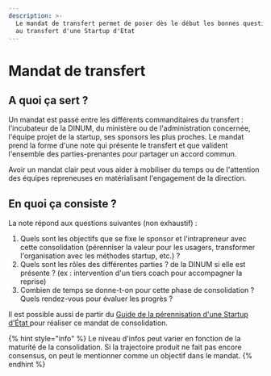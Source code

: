 ```yaml
---
description: >-
  Le mandat de transfert permet de poser dès le début les bonnes questions liées
  au transfert d'une Startup d'Etat
---
```


# Mandat de transfert

## A quoi ça sert ? 

Un mandat est passé entre les différents commanditaires du transfert : l'incubateur de la DINUM, du ministère ou de l'administration concernée, l'équipe projet de la startup, ses sponsors les plus proches. Le mandat prend la forme d'une note qui présente le transfert et que valident l'ensemble des parties-prenantes pour partager un accord commun. 

Avoir un mandat clair peut vous aider à mobiliser du temps ou de l'attention des équipes repreneuses en matérialisant l'engagement de la direction. 

## **En quoi ça consiste ?** 

La note répond aux questions suivantes \(non exhaustif\) :

1. Quels sont les objectifs que se fixe le sponsor et l'intrapreneur avec cette consolidation \(pérenniser la valeur pour les usagers, transformer l'organisation avec les méthodes startup, etc.\) ?
2. Quels sont les rôles des différentes parties ? de la DINUM si elle est présente ? \(ex : intervention d'un tiers coach pour accompagner la reprise\)
3. Combien de temps se donne-t-on pour cette phase de consolidation ? Quels rendez-vous pour évaluer les progrès ? 

Il est possible aussi de partir du [Guide de la pérennisation d'une Startup d'État ](https://docs.google.com/presentation/d/1Rgc6PEuDzsfEmLL8Qk60GW-zBN9neHg32Q0nbuPGXd0/edit?usp=sharing)pour réaliser ce mandat de consolidation.

{% hint style="info" %}
Le niveau d'infos peut varier en fonction de la maturité de la consolidation. Si la trajectoire produit ne fait pas encore consensus, on peut le mentionner comme un objectif dans le mandat. 
{% endhint %}

#### 

